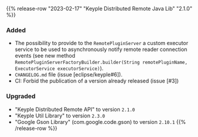 {{% release-row "2023-02-17" "Keyple Distributed Remote Java Lib" "2.1.0" %}} 
### Added
- The possibility to provide to the `RemotePluginServer` a custom executor service to be used to asynchronously notify 
  remote reader connection events (see new method 
  `RemotePluginServerFactoryBuilder.builder(String remotePluginName, ExecutorService executorService)`).
- `CHANGELOG.md` file (issue [eclipse/keyple#6]).
- CI: Forbid the publication of a version already released (issue [#3])
### Upgraded
- "Keyple Distributed Remote API" to version `2.1.0`
- "Keyple Util Library" to version `2.3.0`
- "Google Gson Library" (com.google.code.gson) to version `2.10.1`
{{% /release-row %}}
